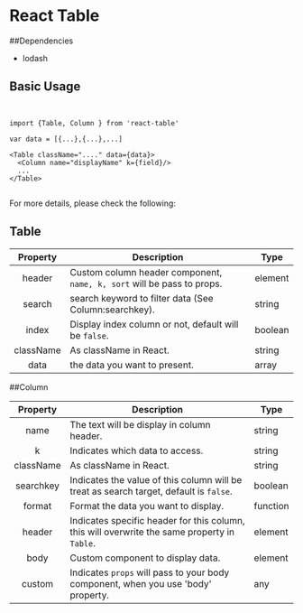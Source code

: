 # React Table

##Dependencies

* lodash

## Basic Usage

<pre><code>

import {Table, Column } from 'react-table'

var data = [{...},{...},...]

&lt;Table className="...." data={data}&gt;
  &lt;Column name="displayName" k={field}/&gt;
  ...
&lt;/Table&gt;

</code></pre>

For more details, please check the following:

## Table

|  Property 	| Description                                                               	| Type    	|
|:---------:	|---------------------------------------------------------------------------	|---------	|
| header    	| Custom column header component,  ` name, k, sort ` will be pass to props.  	| element 	|
| search    	| search keyword to filter data (See Column:searchkey).                  	| string  	|
| index     	| Display index column or not, default will be `false`.                     	| boolean 	|
| className 	| As className in React.                                                     	| string  	|
| data      	| the data you want to present.                                              	| array   	|

##Column

|  Property | Description                                                                                  | Type     |
|:---------:|----------------------------------------------------------------------------------------------|----------|
| name      | The text will be display in column header.                                                   | string   |
| k         | Indicates which data to access.                                                              | string   |
| className | As className in React.                                                                       | string   |
| searchkey | Indicates the value of this column will be treat as search target, default is `false`.       | boolean  |
| format    | Format the data you want to display.                                                         | function |
| header    | Indicates specific header for this column, this will overwrite the same property in `Table`. | element  |
| body      | Custom component to display data.                                                             | element  |
| custom    | Indicates `props` will pass to your body component, when you use 'body' property.             | any      |

